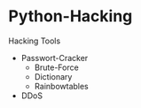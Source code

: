 # Python-Hacking
Hacking Tools
* Passwort-Cracker
    * Brute-Force
    * Dictionary
    * Rainbowtables
* DDoS

